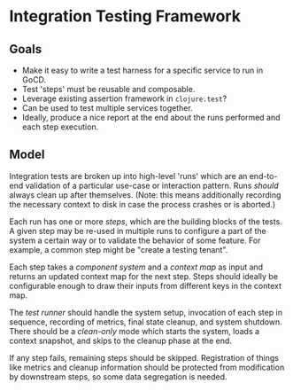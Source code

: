 Integration Testing Framework
=============================

## Goals

- Make it easy to write a test harness for a specific service to run in GoCD.
- Test 'steps' must be reusable and composable.
- Leverage existing assertion framework in `clojure.test`?
- Can be used to test multiple services together.
- Ideally, produce a nice report at the end about the runs performed and each
  step execution.


## Model

Integration tests are broken up into high-level 'runs' which are an end-to-end
validation of a particular use-case or interaction pattern. Runs _should_ always
clean up after themselves. (Note: this means additionally recording the
necessary context to disk in case the process crashes or is aborted.)

Each run has one or more _steps_, which are the building blocks of the tests.
A given step may be re-used in multiple runs to configure a part of the system a
certain way or to validate the behavior of some feature. For example, a common
step might be "create a testing tenant".

Each step takes a _component system_ and a _context map_ as input and returns an
updated context map for the next step. Steps should ideally be configurable
enough to draw their inputs from different keys in the context map.

The _test runner_ should handle the system setup, invocation of each step in
sequence, recording of metrics, final state cleanup, and system shutdown. There
should be a _clean-only_ mode which starts the system, loads a context snapshot,
and skips to the cleanup phase at the end.

If any step fails, remaining steps should be skipped. Registration of things
like metrics and cleanup information should be protected from modification by
downstream steps, so some data segregation is needed.
